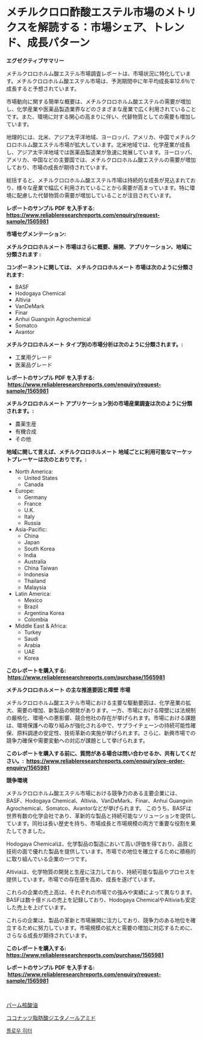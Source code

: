 <p><h1>メチルクロロ酢酸エステル市場のメトリクスを解読する：市場シェア、トレンド、成長パターン</h1></p><p><strong>エグゼクティブサマリー</strong></p>
<p><p>メチルクロロホルム酸エステル市場調査レポートは、市場状況に特化しています。メチルクロロホルム酸エステル市場は、予測期間中に年平均成長率12.6％で成長すると予想されています。</p><p>市場動向に関する簡単な概要は、メチルクロロホルム酸エステルの需要が増加し、化学産業や医薬品製造業界などのさまざまな産業で広く利用されていることです。また、環境に対する関心の高まりに伴い、代替物質としての需要も増加しています。</p><p>地理的には、北米、アジア太平洋地域、ヨーロッパ、アメリカ、中国でメチルクロロホルム酸エステル市場が拡大しています。北米地域では、化学産業が成長し、アジア太平洋地域では医薬品製造業が急速に発展しています。ヨーロッパ、アメリカ、中国などの主要国では、メチルクロロホルム酸エステルの需要が増加しており、市場の成長が期待されています。</p><p>総括すると、メチルクロロホルム酸エステル市場は持続的な成長が見込まれており、様々な産業で幅広く利用されていることから需要が高まっています。特に環境に配慮した代替物質の需要が増加していることが注目されています。</p></p>
<p><strong>レポートのサンプル PDF を入手する: <a href="https://www.reliableresearchreports.com/enquiry/request-sample/1565981">https://www.reliableresearchreports.com/enquiry/request-sample/1565981</a></strong></p>
<p><strong>市場セグメンテーション:</strong></p>
<p><strong> メチルクロロホルメート 市場はさらに概要、展開、アプリケーション、地域に分類されます :</strong></p>
<p><strong>コンポーネントに関しては、 メチルクロロホルメート 市場は次のように分類されます: &nbsp;</strong></p>
<p><ul><li>BASF</li><li>Hodogaya Chemical</li><li>Altivia</li><li>VanDeMark</li><li>Finar</li><li>Anhui Guangxin Agrochemical</li><li>Somatco</li><li>Avantor</li></ul></p>
<p><strong> メチルクロロホルメート タイプ別の市場分析は次のように分類されます。:</strong></p>
<p><ul><li>工業用グレード</li><li>医薬品グレード</li></ul></p>
<p><strong>レポートのサンプル PDF を入手する: &nbsp;<a href="https://www.reliableresearchreports.com/enquiry/request-sample/1565981">https://www.reliableresearchreports.com/enquiry/request-sample/1565981</a></strong></p>
<p><strong> メチルクロロホルメート アプリケーション別の市場産業調査は次のように分類されます。:</strong></p>
<p><ul><li>農薬生産</li><li>有機合成</li><li>その他</li></ul></p>
<p><strong>地域に関して言えば、メチルクロロホルメート 地域ごとに利用可能なマーケットプレーヤーは次のとおりです。:</strong></p>
<p><ul>
    <li>
        North America:
        <ul>
            <li>United States</li>
            <li>Canada</li>
        </ul>
    </li>
    <li>
        Europe:
        <ul>
            <li>Germany</li>
            <li>France</li>
            <li>U.K.</li>
            <li>Italy</li>
            <li>Russia</li>
        </ul>
    </li>
    <li>
        Asia-Pacific:
        <ul>
            <li>China</li>
            <li>Japan</li>
            <li>South Korea</li>
            <li>India</li>
            <li>Australia</li>
            <li>China Taiwan</li>
            <li>Indonesia</li>
            <li>Thailand</li>
            <li>Malaysia</li>
        </ul>
    </li>
    <li>
        Latin America:
        <ul>
            <li>Mexico</li>
            <li>Brazil</li>
            <li>Argentina Korea</li>
            <li>Colombia</li>
        </ul>
    </li>
    <li>
        Middle East & Africa:
        <ul>
            <li>Turkey</li>
            <li>Saudi</li>
            <li>Arabia</li>
            <li>UAE</li>
            <li>Korea</li>
        </ul>
    </li>
    </ul></p>
<p><strong>このレポートを購入する: &nbsp;<a href="https://www.reliableresearchreports.com/purchase/1565981">https://www.reliableresearchreports.com/purchase/1565981</a></strong></p>
<p><strong>メチルクロロホルメート の主な推進要因と障壁 市場</strong></p>
<p><p>メチルクロロホルム酸エステル市場における主要な駆動要因は、化学産業の拡大、需要の増加、新製品の開発があります。一方、市場における障壁には法規制の厳格化、環境への悪影響、競合他社の存在が挙げられます。市場における課題は、環境保護への取り組みが強化される中で、サプライチェーンの持続可能性確保、原料調達の安定性、技術革新の実施が挙げられます。さらに、新興市場での競争力確保や需要変動への対応が課題として挙げられます。</p></p>
<p><strong>このレポートを購入する前に、質問がある場合は問い合わせるか、共有してください。:&nbsp; <a href="https://www.reliableresearchreports.com/enquiry/pre-order-enquiry/1565981">https://www.reliableresearchreports.com/enquiry/pre-order-enquiry/1565981</a></strong></p>
<p><strong>競争環境</strong></p>
<p><p>メチルクロロホルム酸エステル市場における競争力のある主要企業には、BASF、Hodogaya Chemical、Altivia、VanDeMark、Finar、Anhui Guangxin Agrochemical、Somatco、Avantorなどが挙げられます。 このうち、BASFは世界有数の化学会社であり、革新的な製品と持続可能なソリューションを提供しています。同社は長い歴史を持ち、市場成長と市場規模の両方で重要な役割を果たしてきました。</p><p>Hodogaya Chemicalは、化学製品の製造において高い評価を得ており、品質と技術の面で優れた製品を提供しています。市場での地位を確立するために積極的に取り組んでいる企業の一つです。</p><p>Altiviaは、化学物質の開発と生産に注力しており、持続可能な製品やプロセスを提供しています。市場での存在感を高め、成長を遂げています。</p><p>これらの企業の売上高は、それぞれの市場での強みや実績によって異なります。BASFは数十億ドルの売上を記録しており、Hodogaya ChemicalやAltiviaも安定した売上を上げています。</p><p>これらの企業は、製品の革新と市場展開に注力しており、競争力のある地位を確立するために努力しています。市場規模の拡大と需要の増加に対応するために、さらなる成長が期待されています。</p></p>
<p><strong>このレポートを購入する: &nbsp; <a href="https://www.reliableresearchreports.com/purchase/1565981">https://www.reliableresearchreports.com/purchase/1565981</a></strong></p>
<p><strong>レポートのサンプル PDF を入手する: &nbsp;<a href="https://www.reliableresearchreports.com/enquiry/request-sample/1565981">https://www.reliableresearchreports.com/enquiry/request-sample/1565981</a></strong><strong></strong></p>
<p>&nbsp;</p>
<p><p><a href="https://github.com/JacksonWiza1924/Market-Research-Report-List-1/blob/main/28767795673.md">パーム核酸油</a></p><p><a href="https://github.com/Calvi3ynJerde867/Market-Research-Report-List-1/blob/main/41567465672.md">ココナッツ脂肪酸ジエタノールアミド</a></p><p><a href="https://github.com/RichardLueilwitz787/Market-Research-Report-List-1/blob/main/37601545304.md">플로우 히터</a></p></p>